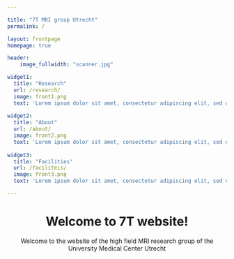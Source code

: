 ```yaml
---

title: "7T MRI group Utrecht"
permalink: /

layout: frontpage
homepage: true

header:
    image_fullwidth: "scanner.jpg"

widget1:
  title: "Research"
  url: /research/
  image: front1.png
  text: 'Lorem ipsum dolor sit amet, consectetur adipiscing elit, sed do eiusmod tempor incididunt ut labore et dolore magna aliqua. Ut enim ad minim veniam, quis nostrud exercitation ullamco laboris nisi ut aliquip ex ea commodo consequat.'
  
widget2:
  title: "About"
  url: /about/
  image: front2.png
  text: 'Lorem ipsum dolor sit amet, consectetur adipiscing elit, sed do eiusmod tempor incididunt ut labore et dolore magna aliqua. Ut enim ad minim veniam, quis nostrud exercitation ullamco laboris nisi ut aliquip ex ea commodo consequat.'
  
widget3:
  title: "Facilities"
  url: /faciliteis/
  image: front3.png
  text: 'Lorem ipsum dolor sit amet, consectetur adipiscing elit, sed do eiusmod tempor incididunt ut labore et dolore magna aliqua. Ut enim ad minim veniam, quis nostrud exercitation ullamco laboris nisi ut aliquip ex ea commodo consequat.'

---
```


<div align="center" ><h1>Welcome to 7T website!</h1></div>
<div align="center" >Welcome to the website of the high field MRI research group of the University Medical Center Utrecht</div>




